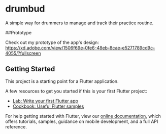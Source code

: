 # drumbud

A simple way for drummers to manage and track their practice routine.

##Prototype

Check out my prototype of the app's design: https://xd.adobe.com/view/1506f69e-0fe6-48eb-8cae-e5271789cd9c-4055/?fullscreen

## Getting Started

This project is a starting point for a Flutter application.

A few resources to get you started if this is your first Flutter project:

- [Lab: Write your first Flutter app](https://flutter.dev/docs/get-started/codelab)
- [Cookbook: Useful Flutter samples](https://flutter.dev/docs/cookbook)

For help getting started with Flutter, view our
[online documentation](https://flutter.dev/docs), which offers tutorials,
samples, guidance on mobile development, and a full API reference.
